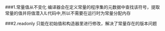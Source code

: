 ###1.常量值从不变化
编译器会在定义常量的程序集的元数据中查找该符号，提取常量的值并将值潜入IL代码中,所以不需要在运行时为常量分配内存

###2.readonly
只能在初始值和构造器里进行修改，解决了常量存在的版本问题